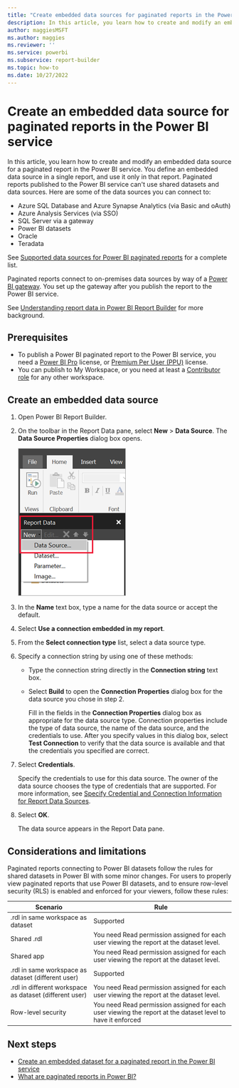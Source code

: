 ```yaml
---
title: "Create embedded data sources for paginated reports in the Power BI service"
description: In this article, you learn how to create and modify an embedded data source in a paginated report in the Power BI service.
author: maggiesMSFT
ms.author: maggies
ms.reviewer: ''
ms.service: powerbi
ms.subservice: report-builder
ms.topic: how-to
ms.date: 10/27/2022
---
```


# Create an embedded data source for paginated reports in the Power BI service



In this article, you learn how to create and modify an embedded data source for a paginated report in the Power BI service. You define an embedded data source in a single report, and use it only in that report. Paginated reports published to the Power BI service can't use shared datasets and data sources. Here are some of the data sources you can connect to:

- Azure SQL Database and Azure Synapse Analytics (via Basic and oAuth)
- Azure Analysis Services (via SSO)
- SQL Server via a gateway
- Power BI datasets
- Oracle
- Teradata

See [Supported data sources for Power BI paginated reports](paginated-reports-data-sources.md) for a complete list.

Paginated reports connect to on-premises data sources by way of a [Power BI gateway](../connect-data/service-gateway-onprem.md). You set up the gateway after you publish the report to the Power BI service.

See [Understanding report data in Power BI Report Builder](report-builder-data.md) for more background.


## Prerequisites 

- To publish a Power BI paginated report to the Power BI service, you need a [Power BI Pro](../fundamentals/service-self-service-signup-for-power-bi.md) license, or [Premium Per User (PPU)](../enterprise/service-premium-per-user-faq.yml) license.
- You can publish to My Workspace, or you need at least a [Contributor role](../collaborate-share/service-roles-new-workspaces.md#workspace-roles) for any other workspace.

## Create an embedded data source
  
1. Open Power BI Report Builder.

1. On the toolbar in the Report Data pane, select **New** > **Data Source**. The **Data Source Properties** dialog box opens.

   ![New Data Source](media/paginated-reports-embedded-data-source/power-bi-paginated-new-data-source.png)
  
1. In the **Name** text box, type a name for the data source or accept the default.  
  
1. Select **Use a connection embedded in my report**.  
  
1. From the **Select connection type** list, select a data source type. 

1. Specify a connection string by using one of these methods:  
  
   - Type the connection string directly in the **Connection string** text box. 
  
   - Select **Build** to open the **Connection Properties** dialog box for the data source you chose in step 2.  
  
     Fill in the fields in the **Connection Properties** dialog box as appropriate for the data source type. Connection properties include the type of data source, the name of the data source, and the credentials to use. After you specify values in this dialog box, select **Test Connection** to verify that the data source is available and that the credentials you specified are correct.  
  
1. Select **Credentials**.  
  
   Specify the credentials to use for this data source. The owner of the data source chooses the type of credentials that are supported. For more information, see [Specify Credential and Connection Information for Report Data Sources](/sql/reporting-services/report-data/specify-credential-and-connection-information-for-report-data-sources).
  
1. Select **OK**.  
  
   The data source appears in the Report Data pane.

## Considerations and limitations

Paginated reports connecting to Power BI datasets follow the rules for shared datasets in Power BI with some minor changes.  For users to properly view paginated reports that use Power BI datasets, and to ensure row-level security (RLS) is enabled and enforced for your viewers, follow these rules:


|Scenario  |Rule  |
|---------|---------|
|.rdl in same workspace as dataset   | Supported |
|Shared .rdl | You need Read permission assigned for each user viewing the report at the dataset level.  |
|Shared app  |  You need Read permission assigned for each user viewing the report at the dataset level.  |
|.rdl in same workspace as dataset (different user)   | Supported  |
|.rdl in different workspace as dataset (different user)   |  You need Read permission assigned for each user viewing the report at the dataset level.     |
|Row-level security | You need Read permission assigned for each user viewing the report at the dataset level to have it enforced   |

## Next steps

- [Create an embedded dataset for a paginated report in the Power BI service](paginated-reports-create-embedded-dataset.md)
- [What are paginated reports in Power BI?](paginated-reports-report-builder-power-bi.md)
